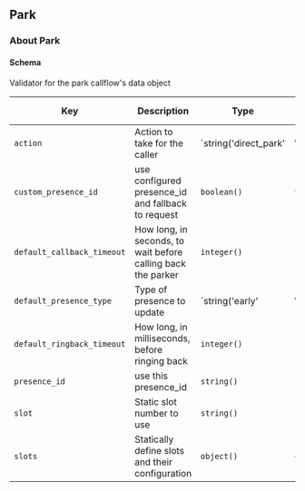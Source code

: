 ## Park

### About Park

#### Schema

Validator for the park callflow's data object



Key | Description | Type | Default | Required | Support Level
--- | ----------- | ---- | ------- | -------- | -------------
`action` | Action to take for the caller | `string('direct_park' | 'park' | 'retrieve' | 'auto')` | `park` | `false` |  
`custom_presence_id` | use configured presence_id and fallback to request | `boolean()` | `false` | `false` |  
`default_callback_timeout` | How long, in seconds, to wait before calling back the parker | `integer()` |   | `false` |  
`default_presence_type` | Type of presence to update | `string('early' | 'terminated' | 'confirmed')` |   | `false` |  
`default_ringback_timeout` | How long, in milliseconds, before ringing back | `integer()` |   | `false` |  
`presence_id` | use this presence_id | `string()` |   | `false` |  
`slot` | Static slot number to use | `string()` |   | `false` |  
`slots` | Statically define slots and their configuration | `object()` | `{}` | `false` |  



